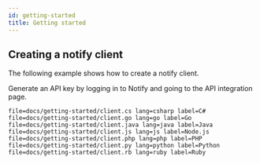 ```yaml
---
id: getting-started
title: Getting started
---
```


## Creating a notify client

The following example shows how to create a notify client.

Generate an API key by logging in to Notify and going to the API integration page.

```filetabs
file=docs/getting-started/client.cs lang=csharp label=C#
file=docs/getting-started/client.go lang=go label=Go
file=docs/getting-started/client.java lang=java label=Java
file=docs/getting-started/client.js lang=js label=Node.js
file=docs/getting-started/client.php lang=php label=PHP
file=docs/getting-started/client.py lang=python label=Python
file=docs/getting-started/client.rb lang=ruby label=Ruby
```
